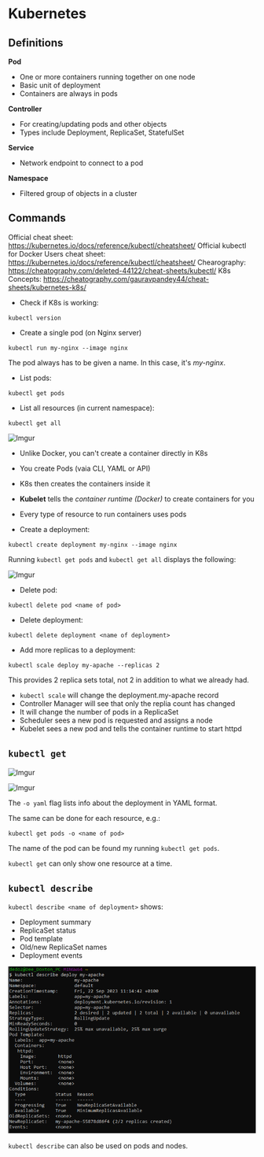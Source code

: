 # Kubernetes

## Definitions
**Pod**
- One or more containers running together on one node 
- Basic unit of deployment
- Containers are always in pods

**Controller**
- For creating/updating pods and other objects
- Types include Deployment, ReplicaSet, StatefulSet

**Service**
- Network endpoint to connect to a pod

**Namespace**
- Filtered group of objects in a cluster



## Commands

Official cheat sheet: <https://kubernetes.io/docs/reference/kubectl/cheatsheet/>
Official kubectl for Docker Users cheat sheet: <https://kubernetes.io/docs/reference/kubectl/cheatsheet/>
Chearography: <https://cheatography.com/deleted-44122/cheat-sheets/kubectl/>
K8s Concepts: <https://cheatography.com/gauravpandey44/cheat-sheets/kubernetes-k8s/>

- Check if K8s is working:

```
kubectl version
```

- Create a single pod (on Nginx server)

```
kubectl run my-nginx --image nginx
```
The pod always has to be given a name. In this case, it's *my-nginx*.

- List pods:

```
kubectl get pods
```

- List all resources (in current namespace):

```
kubectl get all
```

![Imgur](https://i.imgur.com/ve42CtU.png)

- Unlike Docker, you can't create a container directly in K8s
- You create Pods (vaia CLI, YAML or API)
- K8s then creates the containers inside it
- **Kubelet** tells the *container runtime (Docker)* to create containers for you
- Every type of resource to run containers uses pods

- Create a deployment:

```
kubectl create deployment my-nginx --image nginx
```

Running `kubectl get pods` and `kubectl get all` displays the following:

![Imgur](https://i.imgur.com/B8Nvgst.png)

- Delete pod:

```
kubectl delete pod <name of pod>
```

- Delete deployment:

```
kubectl delete deployment <name of deployment>
```

- Add more replicas to a deployment:

```
kubectl scale deploy my-apache --replicas 2
```

This provides 2 replica sets total, not 2 in addition to what we already had.

- `kubectl scale` will change the deployment.my-apache record
- Controller Manager will see that only the replia count has changed
- It will change the number of pods in a ReplicaSet
- Scheduler sees a new pod is requested and assigns a node
- Kubelet sees a new pod and tells the container runtime to start httpd


## `kubectl get`

![Imgur](https://i.imgur.com/6vcmxpu.png)

![Imgur](https://i.imgur.com/n5LzeT8.png)

The `-o yaml` flag lists info about the deployment in YAML format.

The same can be done for each resource, e.g.:

```
kubectl get pods -o <name of pod>
```

The name of the pod can be found my running `kubectl get pods`.

`kubectl get` can only show one resource at a time.

## `kubectl describe`

`kubectl describe <name of deployment>` shows:
- Deployment summary
- ReplicaSet status
- Pod template
- Old/new ReplicaSet names
- Deployment events

![Alt text](image.png)

`kubectl describe` can also be used on pods and nodes.